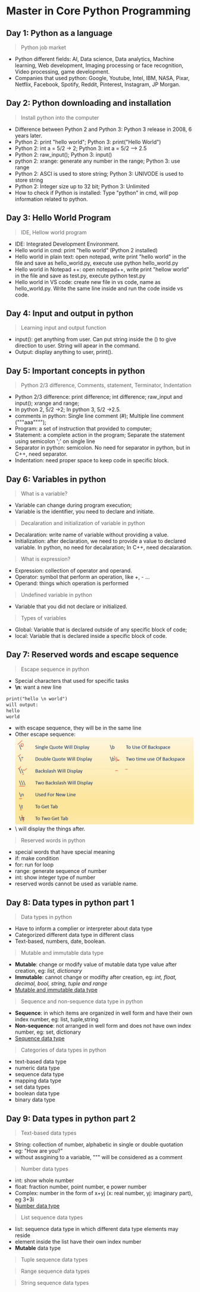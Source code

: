 # **Master in Core Python Programming** 

## Day 1: Python as a language
> Python job market 
- Python different fields: AI, Data science, Data analytics, Machine learning, Web development, Imaging processing or face recognition, Video processing, game development. 
- Companies that used python: Google, Youtube, Intel, IBM, NASA, Pixar, Netflix, Facebook, Spotify, Reddit, Pinterest, Instagram, JP Morgan. 

## Day 2: Python downloading and installation
> Install python into the computer
- Difference between Python 2 and Python 3: Python 3 release in 2008, 6 years later. 
- Python 2: print "hello world"; Python 3: print("Hello World")
- Python 2: int a = 5/2 -> 2; Python 3: int a = 5/2 --> 2.5
- Python 2: raw_input(); Python 3: input()
- python 2: xrange: generate any number in the range; Python 3: use range
- Python 2: ASCI is used to store string; Python 3: UNIVODE is used to store string
- Python 2: Integer size up to 32 bit; Python 3: Unlimited
- How to check if Python is installed: Type "python" in cmd, will pop information related to python. 

## Day 3: Hello World Program
> IDE, Hellow world program
- IDE: Integrated Development Environment. 
- Hello world in cmd: print "hello world" (Python 2 installed)
- Hello world in plain text: open notepad, write print "hello world" in the file and save as hello_world.py, execute use python hello_world.py
- Hello world in Notepad ++: open notepad++, write print "hellow world" in the file and save as test.py, execute python test.py
- Hello world in VS code: create new file in vs code, name as hello_world.py. Write the same line inside and run the code inside vs code. 

## Day 4: Input and output in python
> Learning input and output function
- input(): get anything from user. Can put string inside the () to give direction to user. String will apear in the command. 
- Output: display anything to user, print(). 

## Day 5: Important concepts in python
> Python 2/3 difference, Comments, statement, Terminator, Indentation
- Python 2/3 difference: print difference; int difference; raw_input and input(); xrange and range; 
- In python 2, 5/2 ->2; In python 3, 5/2 ->2.5. 
- comments in python: Single line comment (#); Multiple line comment ("""aaa""""); 
- Program: a set of instruction that provided to computer;
- Statement: a complete action in the program; Separate the statement using semicolon ';' on single line
- Separator in python: semicolon. No need for separator in python, but in C++, need separator. 
- Indentation: need proper space to keep code in specific block. 

## Day 6: Variables in python
> What is a variable? 
- Variable can change during program execution; 
- Variable is the identifier, you need to declare and initiate. 
> Decalaration and initialization of variable in python
- Decalaration: write name of variable without providing a value. 
- Initialization: after declaration, we need to provide a value to declared variable. In python, no need for decalaration; In C++, need decalaration. 
> What is expression? 
- Expression: collection of operator and operand. 
- Operator: symbol that perform an operation, like +, - ...
- Operand: things which operation is performed 
> Undefined variable in python
- Variable that you did not declare or initialized. 
> Types of variables
- Global: Variable that is declared outside of any specific block of code; 
- local: Variable that is declared inside a specific block of code. 

## Day 7: Reserved words and escape sequence
> Escape sequence in python
- Special characters that used for specific tasks
- **\n**: want a new line 
```{
print("hello \n world")
will output: 
hello
world
```
- with escape sequence, they will be in the same line
- Other escape sequence: 
![escape sequence](Picture%20from%20lecture/Escape%20sequence.png)
- \ will display the things after. 
> Reserved words in python
- special words that have special meaning
- if: make condition
- for: run for loop
- range: generate sequence of number
- int: show integer type of number
- reserved words cannot be used as variable name. 

## Day 8: Data types in python part 1
> Data types in python
- Have to inform a complier or interpreter about data type
- Categorized different data type in different class
- Text-based, numbers, date, boolean. 

> Mutable and immutable data type
- **Mutable**: change or modify value of mutable data type value after creation, eg: *list, dictionary*
- **Immutable**: cannot change or modifty after creation, eg: *int, float, decimal, bool, string, tuple and range*
- [Mutable and immutable data type](Python%20exercise/Day%208%20Data%20types/mutable.py)

> Sequence and non-sequence data type in python
- **Sequence**: in which items are organized in well form and have their own index number, eg: list, tuple,string
- **Non-sequence**: not arranged in well form and does not have own index number, eg: set, dictionary
- [Sequence data type](Python%20exercise/Day%208%20Data%20types/Sequence.py)

> Categories of data types in python
- text-based data type
- numeric data type
- sequence data type
- mapping data type
- set data types
- boolean data type
- binary data type

## Day 9: Data types in python part 2
> Text-based data types
- String: collection of number, alphabetic in single or double quotation
- eg: "How are you?" 
- without assgining to a variable, """ will be considered as a comment 

> Number data types
- int: show whole number 
- float: fraction number, point number, e power number
- Complex: number in the form of x+yj (x: real number, yj: imaginary part), eg 3+3i 
- [Number data type](Python%20exercise/Day%208%20Data%20types/Number.py)

> List sequence data types
- list: sequence data type in which different data type elements may reside 
- element inside the list have their own index number
- **Mutable** data type 

> Tuple sequence data types


> Range sequence data types


> String sequence data types
